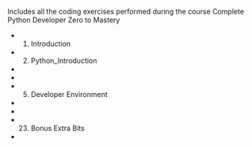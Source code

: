 Includes all the coding exercises performed during the course Complete Python Developer Zero to Mastery

- 1. Introduction
- 2. Python_Introduction
- 
-
- 5. Developer Environment
-
-
- 23. Bonus Extra Bits
- 